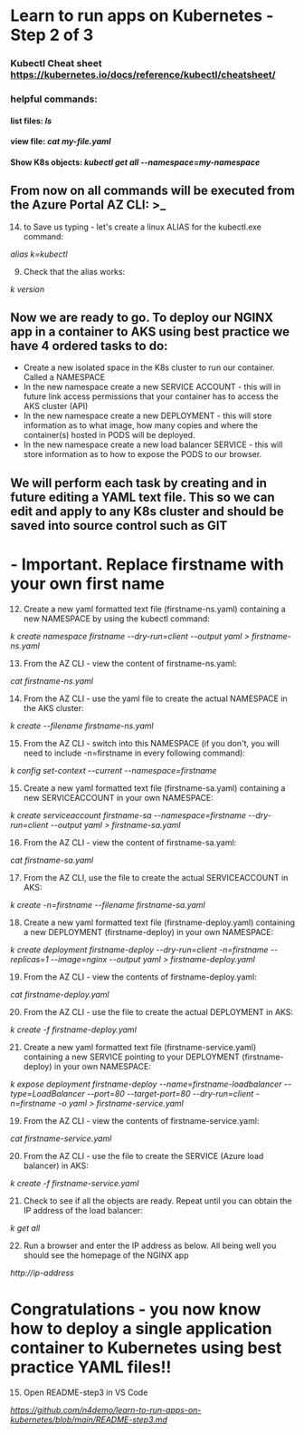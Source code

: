 # Learn to run apps on Kubernetes - Step 2 of 3

### Kubectl Cheat sheet https://kubernetes.io/docs/reference/kubectl/cheatsheet/

### helpful commands:
#### list files: *ls*
#### view file: *cat my-file.yaml*
#### Show K8s objects: *kubectl get all --namespace=my-namespace*

## From now on all commands will be executed from the Azure Portal AZ CLI: >_

14. to Save us typing - let's create a linux ALIAS for the kubectl.exe command:

*alias k=kubectl*

9. Check that the alias works:

*k version*

## Now we are ready to go. To deploy our NGINX app in a container to AKS using best practice we have 4 ordered tasks to do:
- Create a new isolated space in the K8s cluster to run our container. Called a NAMESPACE
- In the new namespace create a new SERVICE ACCOUNT - this will in future link access permissions that your container has to access the AKS cluster (API)
- In the new namespace create a new DEPLOYMENT - this will store information as to what image, how many copies and where the container(s) hosted in PODS will be deployed.
- In the new namespace create a new load balancer SERVICE - this will store information as to how to expose the PODS to our browser.

## We will perform each task by creating and in future editing a YAML text file. This so we can edit and apply to any K8s cluster and should be saved into source control such as GIT 

# - Important. Replace firstname with your own first name

12. Create a new yaml formatted text file (firstname-ns.yaml) containing a new NAMESPACE by using the kubectl command:

*k create namespace firstname --dry-run=client --output yaml > firstname-ns.yaml*

13. From the AZ CLI - view the content of firstname-ns.yaml:

*cat firstname-ns.yaml*

14. From the AZ CLI - use the yaml file to create the actual NAMESPACE in the AKS cluster:

*k create --filename firstname-ns.yaml*

15. From the AZ CLI - switch into this NAMESPACE (if you don't, you will need to include -n=firstname in every following command):

*k config set-context --current --namespace=firstname*

15. Create a new yaml formatted text file (firstname-sa.yaml) containing a new SERVICEACCOUNT in your own NAMESPACE: 

*k create serviceaccount firstname-sa --namespace=firstname --dry-run=client --output yaml > firstname-sa.yaml*

16. From the AZ CLI - view the content of firstname-sa.yaml:

*cat firstname-sa.yaml*

17. From the AZ CLI, use the file to create the actual SERVICEACCOUNT in AKS:

*k create -n=firstname --filename firstname-sa.yaml*

18. Create a new yaml formatted text file (firstname-deploy.yaml) containing a new DEPLOYMENT (firstname-deploy) in your own NAMESPACE: 

*k create deployment firstname-deploy --dry-run=client -n=firstname --replicas=1 --image=nginx --output yaml > firstname-deploy.yaml*

19. From the AZ CLI - view the contents of firstname-deploy.yaml:

*cat firstname-deploy.yaml*

20. From the AZ CLI - use the file to create the actual DEPLOYMENT in AKS:

*k create -f firstname-deploy.yaml*

21. Create a new yaml formatted text file (firstname-service.yaml) containing a new SERVICE pointing to your DEPLOYMENT (firstname-deploy) in your own NAMESPACE:

*k expose deployment firstname-deploy --name=firstname-loadbalancer --type=LoadBalancer --port=80 --target-port=80 --dry-run=client -n=firstname -o yaml > firstname-service.yaml*

19. From the AZ CLI - view the contents of firstname-service.yaml:

*cat firstname-service.yaml*

20. From the AZ CLI - use the file to create the SERVICE (Azure load balancer) in AKS:

*k create -f firstname-service.yaml*

21. Check to see if all the objects are ready. Repeat until you can obtain the IP address of the load balancer: 

*k get all*

22. Run a browser and enter the IP address as below. All being well you should see the homepage of the NGINX app 

*http://ip-address*

# Congratulations - you now know how to deploy a single application container to Kubernetes using best practice YAML files!! 

15. Open README-step3 in VS Code

*https://github.com/n4demo/learn-to-run-apps-on-kubernetes/blob/main/README-step3.md*







    






